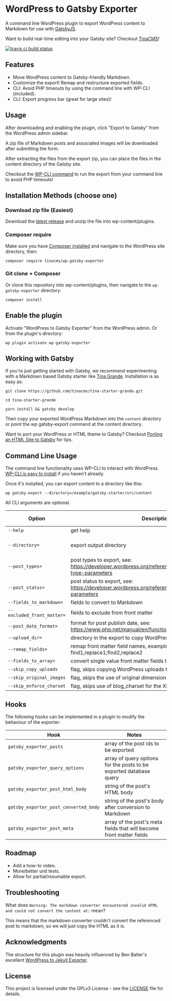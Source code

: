 # WordPress to Gatsby Exporter
A command line WordPress plugin to export WordPress content to Markdown for use with [GatsbyJS](https://www.gatsbyjs.org/).

Want to build real-time editing into your Gatsby site? Checkout [TinaCMS](https://tinacms.org/)!

[![travis ci build status](https://travis-ci.org/tinacms/wp-gatsby-exporter.svg?branch=master)](https://travis-ci.org/tinacms/wp-gatsby-exporter)

## Features

  - Move WordPress content to Gatsby-friendly Markdown.
  - Customize the export! Remap and restructure exported fields.
  - CLI: Avoid PHP timeouts by using the command line with WP-CLI (included).
  - CLI: Export progress bar (great for large sites)!

## Usage

After downloading and enabling the plugin, click "Export to Gatsby" from the WordPress admin sidebar.

A zip file of Markdown posts and associated images will be downloaded after submitting the form.

After extracting the files from the export zip, you can place the files in the content directory of the Gatsby site.

Checkout the [WP-CLI command](#command-line-usage) to run the export from your command line to avoid PHP timeouts!

## Installation Methods (choose one)
### Download zip file (Easiest)
Download the [latest release](https://github.com/tinacms/wp-gatsby-exporter/releases/latest/download/wp-gatsby-exporter.zip) and unzip the file into wp-content/plugins.

### Composer require
  Make sure you have [Composer installed](https://getcomposer.org/doc/00-intro.md) and navigate to the WordPress site directory, then:

    composer require tinacms/wp-gatsby-exporter

### Git clone + Composer
Or clone this repository into wp-content/plugins, then navigate to the `wp-gatsby-exporter` directory:

    composer install

## Enable the plugin
Activate "WordPress to Gatsby Exporter" from the WordPress admin.
Or from the plugin's directory:

    wp plugin activate wp-gatsby-exporter

## Working with Gatsby
  If you're just getting started with Gatsby, we recommend experimenting with a Markdown based Gatsby starter like [Tina Grande](https://github.com/tinacms/tina-starter-grande). Installation is as easy as:


    git clone https://github.com/tinacms/tina-starter-grande.git

    cd tina-starter-grande

    yarn install && gatsby develop

Then copy your exported WordPress Markdown into the `content` directory or point the wp gatsby-export command at the content directory.

  Want to port your WordPress or HTML theme to Gatsby? Checkout [Porting an HTML Site to Gatsby](https://www.gatsbyjs.org/docs/porting-an-html-site-to-gatsby/) for tips.
## Command Line Usage

The command line functionality uses WP-CLI to interact with WordPress. [WP-CLI is easy to install](https://wp-cli.org/#installing) if you haven't already.

Once it's installed, you can export content to a directory like this:

    wp gatsby-export --directory=/example/gatsby-starter/src/content

All CLI arguments are optional.

| Option | Description | Default value
|--|--|--|
|`--help`|get help
|`--directory=`|export output directory|random temp directory
|`--post_types=`|post types to export, see: https://developer.wordpress.org/reference/classes/wp_query/#post-type-parameters |page,post
|`--post_status=`|post status to export, see: https://developer.wordpress.org/reference/classes/wp_query/#status-parameters|any
|`--fields_to_markdown=`|fields to convert to Markdown|excerpt
|`--excluded_front_matter=`|fields to exclude from front matter
|`--post_date_format=`|format for post publish date, see: https://www.php.net/manual/en/function.date.php|c
|`--upload_dir=`|directory in the export to copy WordPress uploads|uploads
|`--remap_fields=`|remap front matter field names, example: find1,replace1;find2,replace2
|`--fields_to_array=`|convert single value front matter fields to arrays
|`--skip_copy_uploads`|flag, skips copying WordPress uploads to the export
|`--skip_original_images`|flag, skips the use of original dimension images
|`--skip_enforce_charset`|flag, skips use of blog_charset for the XML charset

## Hooks
  The following hooks can be implemented in a plugin to modify the behaviour of the exporter:

|Hook|Notes|
|--|--|
|`gatsby_exporter_posts`|array of the post ids to be exported
|`gatsby_exporter_query_options`|array of query options for the posts to be exported database query
|`gatsby_exporter_post_html_body`|string of the post's HTML body
|`gatsby_exporter_post_converted_body`|string of the post's body after conversion to Markdown
|`gatsby_exporter_post_meta`|array of the post's meta fields that will become front matter fields

## Roadmap

 - Add a how-to video.
 - More/better unit tests.
 - Allow for partial/resumable export.

## Troubleshooting

What does `Warning: The markdown converter encountered invalid HTML and could not convert the content at:` mean?

This means that the markdown converter couldn't convert the referenced post to markdown, so we will just copy the HTML as it is.

## Acknowledgments
The structure for this plugin was heavily influenced by Ben Balter's excellent [WordPress to Jekyll Exporter](https://github.com/benbalter/wordpress-to-jekyll-exporter).

## License
This project is licensed under the GPLv3 License - see the [LICENSE](https://github.com/tinacms/wp-gatsby-exporter/blob/master/LICENSE) file for details.
